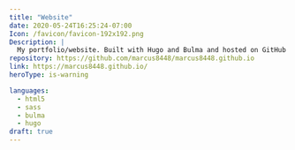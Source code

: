 ```yaml
---
title: "Website"
date: 2020-05-24T16:25:24-07:00
Icon: /favicon/favicon-192x192.png
Description: |
  My portfolio/website. Built with Hugo and Bulma and hosted on GitHub Pages.
repository: https://github.com/marcus8448/marcus8448.github.io
link: https://marcus8448.github.io/
heroType: is-warning

languages:
  - html5
  - sass
  - bulma
  - hugo
draft: true
---
```



